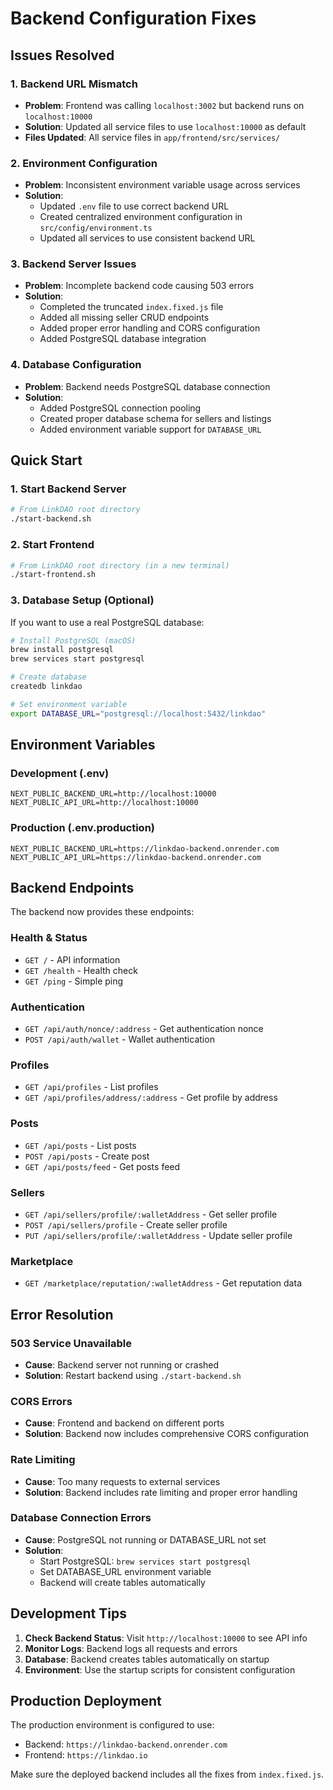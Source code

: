 # Backend Configuration Fixes

## Issues Resolved

### 1. Backend URL Mismatch
- **Problem**: Frontend was calling `localhost:3002` but backend runs on `localhost:10000`
- **Solution**: Updated all service files to use `localhost:10000` as default
- **Files Updated**: All service files in `app/frontend/src/services/`

### 2. Environment Configuration
- **Problem**: Inconsistent environment variable usage across services
- **Solution**: 
  - Updated `.env` file to use correct backend URL
  - Created centralized environment configuration in `src/config/environment.ts`
  - Updated all services to use consistent backend URL

### 3. Backend Server Issues
- **Problem**: Incomplete backend code causing 503 errors
- **Solution**: 
  - Completed the truncated `index.fixed.js` file
  - Added all missing seller CRUD endpoints
  - Added proper error handling and CORS configuration
  - Added PostgreSQL database integration

### 4. Database Configuration
- **Problem**: Backend needs PostgreSQL database connection
- **Solution**: 
  - Added PostgreSQL connection pooling
  - Created proper database schema for sellers and listings
  - Added environment variable support for `DATABASE_URL`

## Quick Start

### 1. Start Backend Server
```bash
# From LinkDAO root directory
./start-backend.sh
```

### 2. Start Frontend
```bash
# From LinkDAO root directory (in a new terminal)
./start-frontend.sh
```

### 3. Database Setup (Optional)
If you want to use a real PostgreSQL database:

```bash
# Install PostgreSQL (macOS)
brew install postgresql
brew services start postgresql

# Create database
createdb linkdao

# Set environment variable
export DATABASE_URL="postgresql://localhost:5432/linkdao"
```

## Environment Variables

### Development (.env)
```
NEXT_PUBLIC_BACKEND_URL=http://localhost:10000
NEXT_PUBLIC_API_URL=http://localhost:10000
```

### Production (.env.production)
```
NEXT_PUBLIC_BACKEND_URL=https://linkdao-backend.onrender.com
NEXT_PUBLIC_API_URL=https://linkdao-backend.onrender.com
```

## Backend Endpoints

The backend now provides these endpoints:

### Health & Status
- `GET /` - API information
- `GET /health` - Health check
- `GET /ping` - Simple ping

### Authentication
- `GET /api/auth/nonce/:address` - Get authentication nonce
- `POST /api/auth/wallet` - Wallet authentication

### Profiles
- `GET /api/profiles` - List profiles
- `GET /api/profiles/address/:address` - Get profile by address

### Posts
- `GET /api/posts` - List posts
- `POST /api/posts` - Create post
- `GET /api/posts/feed` - Get posts feed

### Sellers
- `GET /api/sellers/profile/:walletAddress` - Get seller profile
- `POST /api/sellers/profile` - Create seller profile
- `PUT /api/sellers/profile/:walletAddress` - Update seller profile

### Marketplace
- `GET /marketplace/reputation/:walletAddress` - Get reputation data

## Error Resolution

### 503 Service Unavailable
- **Cause**: Backend server not running or crashed
- **Solution**: Restart backend using `./start-backend.sh`

### CORS Errors
- **Cause**: Frontend and backend on different ports
- **Solution**: Backend now includes comprehensive CORS configuration

### Rate Limiting
- **Cause**: Too many requests to external services
- **Solution**: Backend includes rate limiting and proper error handling

### Database Connection Errors
- **Cause**: PostgreSQL not running or DATABASE_URL not set
- **Solution**: 
  - Start PostgreSQL: `brew services start postgresql`
  - Set DATABASE_URL environment variable
  - Backend will create tables automatically

## Development Tips

1. **Check Backend Status**: Visit `http://localhost:10000` to see API info
2. **Monitor Logs**: Backend logs all requests and errors
3. **Database**: Backend creates tables automatically on startup
4. **Environment**: Use the startup scripts for consistent configuration

## Production Deployment

The production environment is configured to use:
- Backend: `https://linkdao-backend.onrender.com`
- Frontend: `https://linkdao.io`

Make sure the deployed backend includes all the fixes from `index.fixed.js`.